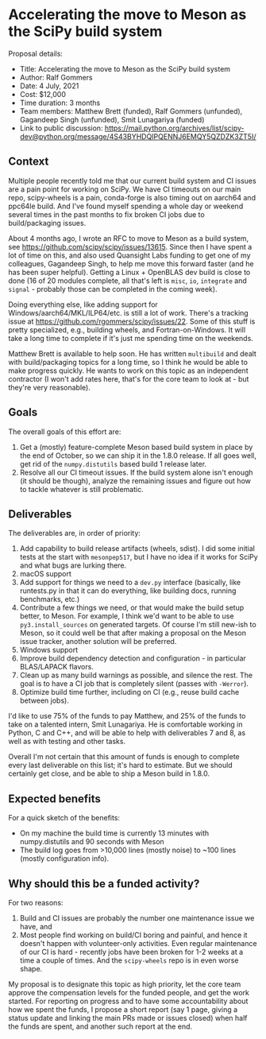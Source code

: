 #  Accelerating the move to Meson as the SciPy build system

Proposal details:

- Title: Accelerating the move to Meson as the SciPy build system
- Author: Ralf Gommers
- Date: 4 July, 2021
- Cost: $12,000
- Time duration: 3 months
- Team members: Matthew Brett (funded), Ralf Gommers (unfunded), Gagandeep Singh (unfunded), Smit Lunagariya (funded)
- Link to public discussion: https://mail.python.org/archives/list/scipy-dev@python.org/message/4S43BYHDQIPQENNJ6EMQY5QZDZK3ZT5I/


## Context

Multiple people recently told me that our current build system and CI issues
are a pain point for working on SciPy. We have CI timeouts on our main repo,
scipy-wheels is a pain, conda-forge is also timing out on aarch64 and ppc64le
build. And I've found myself spending a whole day or weekend several times in
the past months to fix broken CI jobs due to build/packaging issues.

About 4 months ago, I wrote an RFC to move to Meson as a build system, see
https://github.com/scipy/scipy/issues/13615. Since then I have spent a lot of
time on this, and also used Quansight Labs funding to get one of my
colleagues, Gagandeep Singh, to help me move this forward faster (and he has
been super helpful). Getting a Linux + OpenBLAS dev build is close to done
(16 of 20 modules complete, all that's left is `misc`, `io`, `integrate` and
`signal` - probably those can be completed in the coming week).

Doing everything else, like adding support for Windows/aarch64/MKL/ILP64/etc.
is still a lot of work. There's a tracking issue at
https://github.com/rgommers/scipy/issues/22. Some of this stuff is pretty
specialized, e.g., building wheels, and Fortran-on-Windows. It will take a
long time to complete if it's just me spending time on the weekends.

Matthew Brett is available to help soon. He has written `multibuild` and
dealt with build/packaging topics for a long time, so I think he would be
able to make progress quickly. He wants to work on this topic as an
independent contractor (I won't add rates here, that's for the core team to
look at - but they're very reasonable).


## Goals

The overall goals of this effort are:

1. Get a (mostly) feature-complete Meson based build system in place by the
   end of October, so we can ship it in the 1.8.0 release. If all goes well,
   get rid of the `numpy.distutils` based build 1 release later.
2. Resolve all our CI timeout issues. If the build system alone isn't enough
   (it should be though), analyze the remaining issues and figure out how to
   tackle whatever is still problematic.


## Deliverables

The deliverables are, in order of priority:

1. Add capability to build release artifacts (wheels, sdist). I did some
   initial tests at the start with `mesonpep517`, but I have no idea if it
   works for SciPy and what bugs are lurking there.
2. macOS support
3. Add support for things we need to a `dev.py` interface (basically, like
   runtests.py in that it can do everything, like building docs, running
   benchmarks, etc.)
4. Contribute a few things we need, or that would make the build setup
   better, to Meson. For example, I think we'd want to be able to use
   `py3.install_sources` on generated targets. Of course I'm still new-ish to
   Meson, so it could well be that after making a proposal on the Meson issue
   tracker, another solution will be preferred.
5. Windows support
6. Improve build dependency detection and configuration - in particular
   BLAS/LAPACK flavors.
7. Clean up as many build warnings as possible, and silence the rest. The
   goal is to have a CI job that is completely silent (passes with `-Werror`).
8. Optimize build time further, including on CI (e.g., reuse build cache
   between jobs).

I'd like to use 75% of the funds to pay Matthew, and 25% of the funds to take
on a talented intern, Smit Lunagariya. He is comfortable working in Python, C
and C++, and will be able to help with deliverables 7 and 8, as well as with
testing and other tasks.

Overall I'm not certain that this amount of funds is enough to complete every
last deliverable on this list; it's hard to estimate. But we should certainly
get close, and be able to ship a Meson build in 1.8.0.


## Expected benefits

For a quick sketch of the benefits:

- On my machine the build time is currently 13 minutes with numpy.distutils
  and 90 seconds with Meson
- The build log goes from >10,000 lines (mostly noise) to ~100 lines (mostly
  configuration info).


## Why should this be a funded activity?

For two reasons:

1. Build and CI issues are probably the number one maintenance issue we have, and
2. Most people find working on build/CI boring and painful, and hence it
   doesn't happen with volunteer-only activities. Even regular maintenance of
   our CI is hard - recently jobs have been broken for 1-2 weeks at a time a
   couple of times. And the `scipy-wheels` repo is in even worse shape.

My proposal is to designate this topic as high priority, let the core team
approve the compensation levels for the funded people, and get the work
started. For reporting on progress and to have some accountability about how
we spent the funds, I propose a short report (say 1 page, giving a status
update and linking the main PRs made or issues closed) when half the funds
are spent, and another such report at the end.
